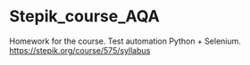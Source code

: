 # Stepik_course_AQA
Homework for the course. Test automation Python + Selenium.
https://stepik.org/course/575/syllabus
